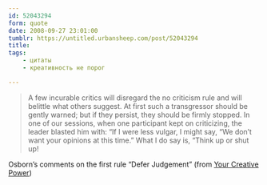 ```yaml
---
id: 52043294
form: quote
date: 2008-09-27 23:01:00
tumblr: https://untitled.urbansheep.com/post/52043294
title: 
tags:
    - цитаты
    - креативность не порог

---
```


<blockquote>
A few incurable critics will disregard the no criticism rule and will belittle what others suggest. At first such a transgressor should be gently warned; but if they persist, they should be firmly stopped. In one of our sessions, when one participant kept on criticizing, the leader blasted him with: “If I were less vulgar, I might say, “We don&rsquo;t want your opinions at this time.” What I do say is, “Think up or shut up!
</blockquote>

Osborn&rsquo;s comments on the first rule “Defer Judgement” (from <a href="http://www.amazon.com/Your-Creative-Power-Alex-Osborn/dp/1569460558">Your Creative Power</a>)
